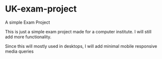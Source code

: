 # UK-exam-project
A simple Exam Project

This is just a simple exam project made for a computer institute. I will still add more functionality.

Since this will mostly used in desktops, I will add minimal mobile responsive media queries
